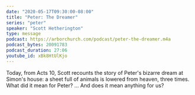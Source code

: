 ```yaml
---
date: "2020-05-17T09:30:00-08:00"
title: "Peter: The Dreamer"
series: "peter"
speaker: "Scott Hetherington"
type: message
podcast: https://arborchurch.com/podcast/peter-the-dreamer.m4a
podcast_bytes: 20091783
podcast_duration: 27:06
youtube_id: xBk8HtUlKjo
---
```


Today, from Acts 10, Scott recounts the story of Peter's bizarre dream at Simon's house: a sheet full of animals is lowered from heaven, three times. What did it mean for Peter? ... And does it mean anything for us?

